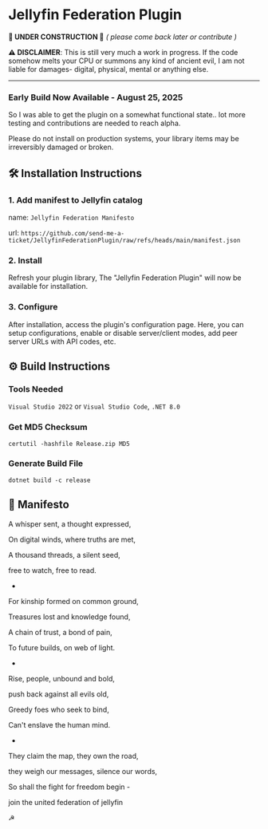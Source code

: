 
# Jellyfin Federation Plugin
**🚧 UNDER CONSTRUCTION 🚧**
*( please come back later or contribute )*

**⚠️ DISCLAIMER**:
This is still very much a work in progress. If the code somehow melts your CPU or summons any kind of ancient evil, I am not liable for damages- digital, physical, mental or anything else.

---

### Early Build Now Available - August 25, 2025

So I was able to get the plugin on a somewhat functional state.. lot more testing and contributions are needed to reach alpha.

Please do not install on production systems, your library items may be irreversibly damaged or broken.


## 🛠️ Installation Instructions

### 1. Add manifest to Jellyfin catalog
name: `Jellyfin Federation Manifesto`

url: `https://github.com/send-me-a-ticket/JellyfinFederationPlugin/raw/refs/heads/main/manifest.json`

### 2. Install
Refresh your plugin library, The "Jellyfin Federation Plugin" will now be available for installation.

### 3. Configure
After installation, access the plugin's configuration page. Here, you can setup configurations, enable or disable server/client modes, add peer server URLs with API codes, etc.


## ⚙️ Build Instructions


### Tools Needed
`Visual Studio 2022` or `Visual Studio Code`,
`.NET 8.0`

### Get MD5 Checksum
`certutil -hashfile Release.zip MD5`

### Generate Build File
`dotnet build -c release`

## 📜 Manifesto

A whisper sent, a thought expressed,

On digital winds, where truths are met,

A thousand threads, a silent seed,

free to watch, free to read.

-
For kinship formed on common ground,

Treasures lost and knowledge found,

A chain of trust, a bond of pain,

To future builds, on web of light.

-
Rise, people, unbound and bold,

push back against all evils old,

Greedy foes who seek to bind,

Can't enslave the human mind.

-
They claim the map, they own the road,

they weigh our messages, silence our words,

So shall the fight for freedom begin -

join the united federation of jellyfin

☭




